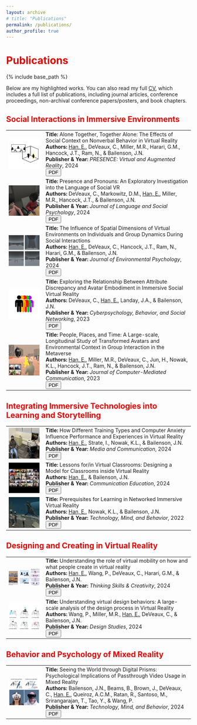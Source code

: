 ```yaml
---
layout: archive
# title: "Publications"
permalink: /publications/
author_profile: true
---
```


<h1 style="color: #E10600">Publications</h1>

{% include base_path %}

<!-- {% if site.author.full_cv %}
  <div class="wordwrap">You can also find more details about my research on <a href="{{site.author.full_cv}}">my CV</a>.</div>
{% endif %} -->

Below are my highlighted works. You can also read my full <a href="{{site.author.full_cv}}">CV</a>, which includes a full list of publications, including journal articles, conference proceedings, non-archival conference papers/posters, and book chapters. 

<h2 style="color: #E10600">Social Interactions in Immersive Environments</h2>

<table style="width: 100%; border-collapse: collapse;">
  <tr>
    <td style="padding-right: 10px; width: 20%;"> 
      <img src="/images/han2024presence_preview.jpeg" style=" height: auto; display: block;">
    </td>
    <td>
      <b>Title:</b> Alone Together, Together Alone: The Effects of Social Context on Nonverbal Behavior in Virtual Reality<br>
      <b>Authors:</b> <u>Han, E.</u>, DeVeaux, C., Miller, M.R., Harari, G.M., Hancock, J.T., Ram, N., & Bailenson, J.N.<br>
      <b>Publisher & Year:</b> <i>PRESENCE: Virtual and Augmented Reality</i>, 2024<br>
      <!-- <button type="button" class="btn btn-primary btn-sm" onclick="window.open('/publications/009-presence-2024', '_blank')">Details</button> -->
      <button type="button" class="btn btn-primary btn-sm" onclick="window.open('/publications/pdfs/han-presence-2024.pdf', '_blank')">PDF</button>
    </td>
  </tr>
  
  <tr>
    <td style="padding-right: 10px;">
      <img src="/images/deveaux2024jlsp_preview.jpg" style="height: auto; display: block;">
    </td>
    <td>
      <b>Title:</b> Presence and Pronouns: An Exploratory Investigation into the Language of Social VR<br>
      <b>Authors:</b> DeVeaux, C., Markowitz, D.M., <u>Han, E.</u>, Miller, M.R., Hancock, J.T., & Bailenson, J.N.<br>
      <b>Publisher & Year:</b> <i>Journal of Language and Social Psychology</i>, 2024<br>
      <!-- <button type="button" class="btn btn-primary btn-sm" onclick="window.open('/publications/008-jlsp-2024', '_blank')">Details</button> -->
      <button type="button" class="btn btn-primary btn-sm" onclick="window.open('/publications/pdfs/deveaux-jlsp-2024.pdf', '_blank')">PDF</button>
    </td>
  </tr>
  
  <tr>
    <td style="padding-right: 10px;">
      <img src="/images/han2024jep_preview.png" style="height: auto; display: block;">
    </td>
    <td>
      <b>Title:</b> The Influence of Spatial Dimensions of Virtual Environments on Individuals and Group Dynamics During Social Interactions<br>
      <b>Authors:</b> <u>Han, E.</u>, DeVeaux, C., Hancock, J.T., Ram, N., Harari, G.M., & Bailenson, J.N.<br>
      <b>Publisher & Year:</b> <i>Journal of Environmental Psychology</i>, 2024<br>
      <!-- <button type="button" class="btn btn-primary btn-sm" onclick="window.open('/publications/006-jep-2024', '_blank')">Details</button> -->
      <button type="button" class="btn btn-primary btn-sm" onclick="window.open('/publications/pdfs/han-jep-2024.pdf', '_blank')">PDF</button>
    </td>
  </tr>
  
  <tr>
    <td style="padding-right: 10px;">
      <img src="/images/deveaux2023_cyberpsych.png" alt="Journal Cover" style="height: auto; display: block;">
    </td>
    <td>
      <b>Title:</b> Exploring the Relationship Between Attribute Discrepancy and Avatar Embodiment in Immersive Social Virtual Reality<br>
      <b>Authors:</b> DeVeaux, C., <u>Han, E.</u>, Landay, J.A., & Bailenson, J.N.<br>
      <b>Publisher & Year:</b> <i>Cyberpsychology, Behavior, and Social Networking</i>, 2023<br>
      <!-- <button type="button" class="btn btn-primary btn-sm" onclick="window.open('/publications/003-cyberpsych-2023', '_blank')">Details</button> -->
      <button type="button" class="btn btn-primary btn-sm" onclick="window.open('/publications/pdfs/deveaux-cyberpsych-2023.pdf', '_blank')">PDF</button>
    </td>
  </tr>
  
  <tr>
    <td style="padding-right: 10px;">
      <img src="/images/han2023jcmc_preview.png" alt="Journal Cover" style="height: auto; display: block;">
    </td>
    <td>
      <b>Title:</b> People, Places, and Time: A Large-scale, Longitudinal Study of Transformed Avatars and Environmental Context in Group Interaction in the Metaverse<br>
      <b>Authors:</b> <u>Han, E.</u>, Miller, M.R., DeVeaux, C., Jun, H., Nowak, K.L., Hancock, J.T., Ram, N., & Bailenson, J.N.<br>
      <b>Publisher & Year:</b> <i>Journal of Computer-Mediated Communication</i>, 2023<br>
      <!-- <button type="button" class="btn btn-primary btn-sm" onclick="window.open('/publications/002-jcmc-2023', '_blank')">Details</button> -->
      <button type="button" class="btn btn-primary btn-sm" onclick="window.open('/publications/pdfs/han-jcmc-2023.pdf', '_blank')">PDF</button>
    </td>
  </tr>
</table>

<h2 style="color: #E10600">Integrating Immersive Technologies into Learning and Storytelling</h2>

<table style="width: 100%; border-collapse: collapse;">

  <tr>
    <td style="padding-right: 10px; width: 20%;"> 
      <img src="/images/han2024mac_preview.png" alt="Journal Cover" style="height: auto; display: block;">
    </td>
    <td>
      <b>Title:</b> How Different Training Types and Computer Anxiety Influence Performance and Experiences in Virtual Reality<br>
      <b>Authors:</b> <u>Han, E.</u>, Strate, I., Nowak, K.L., & Bailenson, J.N.<br>
      <b>Publisher & Year:</b> <i>Media and Communication</i>, 2024<br>
      <!-- <button type="button" class="btn btn-primary btn-sm" onclick="window.open('/publications/010-mac-2024', '_blank')">Details</button> -->
      <button type="button" class="btn btn-primary btn-sm" onclick="window.open('/publications/pdfs/han-mac-2024.pdf', '_blank')">PDF</button>
    </td>
  </tr>

  <tr>
    <td style="padding-right: 10px;">
      <img src="/images/han2024commed_preview2.png" alt="Journal Cover" style="height: auto; display: block;">
    </td>
    <td>
      <b>Title:</b> Lessons for/in Virtual Classrooms: Designing a Model for Classrooms inside Virtual Reality<br>
      <b>Authors:</b> <u>Han, E.</u>, & Bailenson, J.N.<br>
      <b>Publisher & Year:</b> <i>Communication Education</i>, 2024<br>
      <!-- <button type="button" class="btn btn-primary btn-sm" onclick="window.open('/publications/007-commed-2024', '_blank')">Details</button> -->
      <button type="button" class="btn btn-primary btn-sm" onclick="window.open('/publications/pdfs/han-commed-2024.pdf', '_blank')">PDF</button>
    </td>
  </tr>
  
  <tr>
    <td style="padding-right: 10px;">
      <img src="/images/han2022tmb_preview.jpg" alt="Journal Cover" style="height: auto; display: block;">
    </td>
    <td>
      <b>Title:</b> Prerequisites for Learning in Networked Immersive Virtual Reality<br>
      <b>Authors:</b> <u>Han, E.</u>, Nowak, K.L., & Bailenson, J.N.<br>
      <b>Publisher & Year:</b> <i>Technology, Mind, and Behavior</i>, 2022<br>
      <!-- <button type="button" class="btn btn-primary btn-sm" onclick="window.open('/publications/001-tmb-2022', '_blank')">Details</button> -->
      <button type="button" class="btn btn-primary btn-sm" onclick="window.open('/publications/pdfs/han-tmb-2022.pdf', '_blank')">PDF</button>
    </td>
  </tr>
</table>

<h2 style="color: #E10600">Designing and Creating in Virtual Reality</h2>

<table style="width: 100%; border-collapse: collapse;">

  <tr>
    <td style="padding-right: 10px; width: 20%;">
      <img src="/images/han2024tsc_preview.jpg" alt="Journal Cover" style="height: auto; display: block;">
    </td>
    <td>
      <b>Title:</b> Understanding the role of virtual mobility on how and what people create in virtual reality<br>
      <b>Authors:</b> <u>Han, E.</u>, Wang, P., DeVeaux, C., Harari, G.M., & Bailenson, J.N.<br>
      <b>Publisher & Year:</b> <i>Thinking Skills & Creativity</i>, 2024<br>
      <!-- <button type="button" class="btn btn-primary btn-sm" onclick="window.open('/publications/004-designstudies-2024', '_blank')">Details</button> -->
      <button type="button" class="btn btn-primary btn-sm" onclick="window.open('/publications/pdfs/han-tsc-2024.pdf', '_blank')">PDF</button>
    </td>
  </tr>
  
  <tr>
    <td style="padding-right: 10px; width: 20%;">
      <img src="/images/wang2024designstudies_preview.png" alt="Journal Cover" style="height: auto; display: block;">
    </td>
    <td>
      <b>Title:</b> Understanding virtual design behaviors: A large-scale analysis of the design process in Virtual Reality<br>
      <b>Authors:</b> Wang, P., Miller, M.R., <u>Han, E.</u>, DeVeaux, C., & Bailenson, J.N.<br>
      <b>Publisher & Year:</b> <i>Design Studies</i>, 2024<br>
      <!-- <button type="button" class="btn btn-primary btn-sm" onclick="window.open('/publications/004-designstudies-2024', '_blank')">Details</button> -->
      <button type="button" class="btn btn-primary btn-sm" onclick="window.open('/publications/pdfs/wang-designstudies-2024.pdf', '_blank')">PDF</button>
    </td>
  </tr>
</table>


<h2 style="color: #E10600">Behavior and Psychology of Mixed Reality</h2>

<table style="width: 100%; border-collapse: collapse;">
  <tr>
    <td style="padding-right: 10px; width: 20%;"> 
      <img src="/images/bailenson2024tmb_preview.jpg" alt="Journal Cover" style="height: auto; display: block;">
    </td>
    <td>
      <b>Title:</b> Seeing the World through Digital Prisms: Psychological Implications of Passthrough Video Usage in Mixed Reality<br>
      <b>Authors:</b> Bailenson, J.N., Beams, B., Brown, J., DeVeaux, C., <u>Han, E.</u>, Queiroz, A.C.M., Ratan, R., Santoso, M., Srirangarajan, T., Tao, Y., & Wang, P.<br>
      <b>Publisher & Year:</b> <i>Technology, Mind, and Behavior</i>, 2024<br>
      <!-- <button type="button" class="btn btn-primary btn-sm" onclick="window.open('/publications/005-tmb2-2024', '_blank')">Details</button> -->
      <button type="button" class="btn btn-primary btn-sm" onclick="window.open('/publications/pdfs/bailenson-tmb-2024.pdf', '_blank')">PDF</button>
    </td>
  </tr>
</table>



<!-- <h2 style="color: #E10600">Conference Proceedings</h2>
<table style="width: 100%; border-collapse: collapse;">
  <tr>
    <td style="padding-right: 10px;">
      <img src="/images/journalCover_wowmom.png" alt="Journal Cover" style="max-width: 100px; height: auto; display: block;">
    </td>
    <td>
      <b>Title:</b> Effect of Duration and Delay on the Identifiability of VR Motion<br>
      <b>Authors:</b> Miller, M. R., Nair, V.C., Wang, R., Han, E., Huang, B., DeVeaux, C., Rack, C., Latoschik, M., O’Brien, J., Bailenson, J. N.<br>
      <b>Publisher & Year:</b> <i>IEEE 25th International Symposium on a World of Wireless, Mobile and Multimedia Networks (WoWMoM)</i>, 2024<br>
      <button type="button" class="btn btn-primary btn-sm" onclick="window.open('/publications/pdfs/miller-ieee-identifiability-2024.pdf', '_blank')">PDF</button>
    </td>
  </tr>


  <tr>
    <td style="padding-right: 10px;">
      <img src="/images/journalCover_ilrn.png" alt="Journal Cover" style="max-width: 100px; height: auto; display: block;">
    </td>
    <td>
      <b>Title:</b> Complexity of Agency in VR Learning Environments: Exploring Associations with Interactivity, Learning Outcomes, and Affect<br>
      <b>Authors:</b> McGivney, E., Queiroz, A. C. M., Miller, M. R., Liu, S., Beams, B., <u>Han, E.</u>, Woolsey, E. S., Frazier, K., Petersen, X., Hancock, J. T., Bailenson, J. N.<br>
      <b>Publisher & Year:</b> <i>Immersive Learning Research Network (iLRN)</i>, 2024<br>
    </td>
  </tr>
  
  <tr>
    <td style="padding-right: 10px;">
      <img src="/images/journalCover_cscw.png" alt="Journal Cover" style="max-width: 100px; height: auto; display: block;">
    </td>
    <td>
      <b>Title:</b> Body Crumple, Sound Intrusion, and Embodiment Violation: Toward a Framework for Miscommunication in VR<br>
      <b>Authors:</b> Akselrad, D., DeVeaux, C., <u>Han, E.</u>, Miller, M. R., & Bailenson, J. N.<br>
      <b>Publisher & Year:</b> <i>Computer-Supported Cooperative Work And Social Computing (CSCW)</i>, 2023<br>
      <button type="button" class="btn btn-primary btn-sm" onclick="window.open('/publications/pdfs/akselrad-cscw-2023.pdf', '_blank')">PDF</button>
    </td>
  </tr>
  
  <tr>
    <td style="padding-right: 10px;">
      <img src="/images/journalCover_ieeeVR.png" alt="Journal Cover" style="max-width: 100px; height: auto; display: block;">
    </td>
    <td>
      <b>Title:</b> Descriptive Linguistic Patterns of Group Conversations in VR<br>
      <b>Authors:</b> DeVeaux, C., Markowitz, D. M., <u>Han, E.</u>, Miller, M. R., Hancock, J. T., & Bailenson, J. N.<br>
      <b>Publisher & Year:</b> <i>IEEE Conference on Virtual Reality and 3D User Interfaces Abstracts and Workshops (VRW)</i>, 2023<br>
      <button type="button" class="btn btn-primary btn-sm" onclick="window.open('/publications/pdfs/deveaux-ieee-2023.pdf', '_blank')">PDF</button>
    </td>
  </tr>
  
  <tr>
    <td style="padding-right: 10px;">
      <img src="/images/journalCover_ieeeVR.png" alt="Journal Cover" style="max-width: 100px; height: auto; display: block;">
    </td>
    <td>
      <b>Title:</b> A Large-Scale Study of Proxemics and Gaze in Groups<br>
      <b>Authors:</b> Miller, M. R., DeVeaux, C., <u>Han, E.</u>, Ram, N., & Bailenson, J. N.<br>
      <b>Publisher & Year:</b> <i>IEEE Conference Virtual Reality and 3D User Interfaces (VR)</i>, 2023<br>
      <button type="button" class="btn btn-primary btn-sm" onclick="window.open('/publications/pdfs/miller-ieee-2023.pdf', '_blank')">PDF</button>
    </td>
  </tr>
  
  <tr>
    <td style="padding-right: 10px;">
      <img src="/images/journalCover_iscl.png" alt="Journal Cover" style="max-width: 100px; height: auto; display: block;">
    </td>
    <td>
      <b>Title:</b> Collaborative Tasks in Immersive Virtual Reality Increase Learning<br>
      <b>Authors:</b> Queiroz, A., McGivney, E., Xiu, S. L., Anderson, C., Beams, B., DeVeaux, C., Frazier, K., <u>Han, E.</u>, ... & Bailenson, J. N.<br>
      <b>Publisher & Year:</b> <i>Proceedings of the 16th Conference on Computer-Supported Collaborative Learning (CSCL)</i>, 2023<br>
      <button type="button" class="btn btn-primary btn-sm" onclick="window.open('/publications/pdfs/queiroz-isls-2023.pdf', '_blank')">PDF</button>
    </td>
  </tr>
</table> -->




<!-- 
<h2 style="color: #E10600">Book Chapters</h2>

<table style="width: 100%; border-collapse: collapse;">

  <tr>
    <td style="padding-right: 10px;">
      <img src="/images/journalCover_ore.png" alt="Journal Cover" style="max-width: 100px; height: auto; display: block;">
    </td>
    <td>
      <b>Title:</b> Social Interaction in VR<br>
      <b>Authors:</b> <u>Han, E.</u>, & Bailenson, J. N.<br>
      <b>Publisher & Year:</b> <i>Oxford Research Encyclopedia of Communication</i>, 2024<br>
      <button type="button" class="btn btn-primary btn-sm" onclick="window.open('/publications/pdfs/han-socialinteraction-2024.pdf', '_blank')">PDF</button>
    </td>
  </tr>
  

  <tr>
    <td style="padding-right: 10px;">
      <img src="/images/journalCover_moralBehavior.png" alt="Journal Cover" style="max-width: 100px; height: auto; display: block;">
    </td>
    <td>
      <b>Title:</b> Moral Behavior in Virtual Reality<br>
      <b>Authors:</b> <u>Han, E.</u>, & Bailenson, J. N.<br>
      <b>Publisher & Year:</b> Kissel, A., & Ramirez, E. (Eds.), <i>Exploring Extended Realities: Metaphysical, Psychological, and Ethical Challenges</i>, Routledge, 2023<br>
      <button type="button" class="btn btn-primary btn-sm" onclick="window.open('/publications/pdfs/han-moralbehavior-2023.pdf', '_blank')">PDF</button>
    </td>
  </tr>
  

  <tr>
    <td style="padding-right: 10px;">
      <img src="/images/journalCover_musicVideos.png" alt="Journal Cover" style="max-width: 100px; height: auto; display: block;">
    </td>
    <td>
      <b>Title:</b> Enacting Virtual Boundaries: Music Video and the Changing Technological Landscape<br>
      <b>Authors:</b> <u>Han, E.</u>, & Quintero, S. I.<br>
      <b>Publisher & Year:</b> Jirsa, T., Korsgaard, T. B. (Eds.), <i>Traveling Music Videos</i>, Bloomsbury Publishing USA, 2023<br>
      <button type="button" class="btn btn-primary btn-sm" onclick="window.open('/publications/pdfs/han-musicvideos-2023.pdf', '_blank')">PDF</button>
    </td>
  </tr>
  

  <tr>
    <td style="padding-right: 10px;">
      <img src="/images/journalCover_onlineEducation.png" alt="Journal Cover" style="max-width: 100px; height: auto; display: block;">
    </td>
    <td>
      <b>Title:</b> Expanding Education through Virtual Reality<br>
      <b>Authors:</b> DeVeaux, C., <u>Han, E.</u>, Bailenson, J. N.<br>
      <b>Publisher & Year:</b> McKenzie, S. P., Arulkadacham, L., Chung, J., & Aziz, Z. (Eds.), <i>The Future of Online Education</i>, Nova Science Publishers, 2022<br>
    </td>
  </tr>
</table> -->



<!--{% for post in site.publications reversed %}
  {% include archive-single.html %}
{% endfor %} -->

<!-- {% assign sorted_publications = site.publications | sort: 'path' %}
{% for post in sorted_publications %}
  {% include archive-single.html %}
{% endfor %} -->

